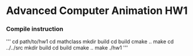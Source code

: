 # Advanced Computer Animation HW1

### Compile instruction

'''
cd path/to/hw1
cd mathclass
mkdir build
cd build
cmake ..
make
cd ../../src
mkdir build
cd build
cmake ..
make
./hw1
'''
